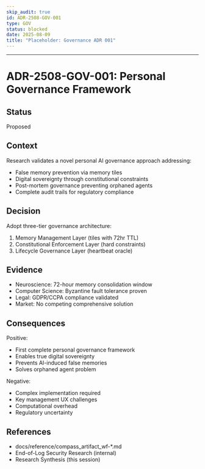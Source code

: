 ```yaml
---
skip_audit: true
id: ADR-2508-GOV-001
type: GOV
status: blocked
date: 2025-08-09
title: "Placeholder: Governance ADR 001"
---
```

---
# ADR-2508-GOV-001: Personal Governance Framework

## Status
Proposed

## Context
Research validates a novel personal AI governance approach addressing:
- False memory prevention via memory tiles
- Digital sovereignty through constitutional constraints
- Post-mortem governance preventing orphaned agents
- Complete audit trails for regulatory compliance

## Decision
Adopt three-tier governance architecture:
1. Memory Management Layer (tiles with 72hr TTL)
2. Constitutional Enforcement Layer (hard constraints)
3. Lifecycle Governance Layer (heartbeat oracle)

## Evidence
- Neuroscience: 72-hour memory consolidation window
- Computer Science: Byzantine fault tolerance proven
- Legal: GDPR/CCPA compliance validated
- Market: No competing comprehensive solution

## Consequences
Positive:
- First complete personal governance framework
- Enables true digital sovereignty
- Prevents AI-induced false memories
- Solves orphaned agent problem

Negative:
- Complex implementation required
- Key management UX challenges
- Computational overhead
- Regulatory uncertainty

## References
- docs/reference/compass_artifact_wf-*.md
- End-of-Log Security Research (internal)
- Research Synthesis (this session)
